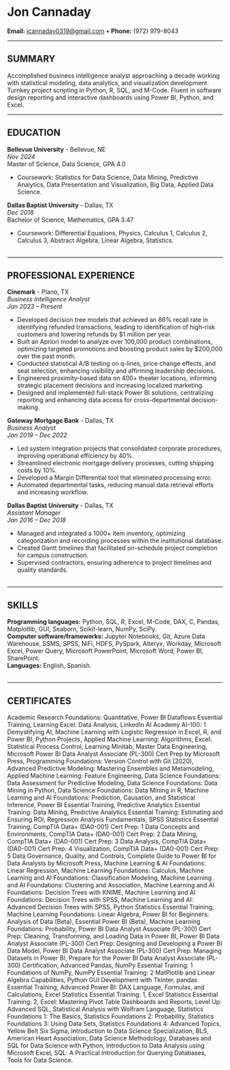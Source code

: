 # Jon Cannaday
**Email:** jcannaday0319@gmail.com  •  **Phone:** (972) 979-8043
<br>
<div style="width: 100%; border-bottom: 1px solid black;"></div>

## SUMMARY
Accomplished business intelligence analyst approaching a decade working with statistical modeling, data analytics, and visualization development. Turnkey project scripting in Python, R, SQL, and M-Code. Fluent in software design reporting and interactive dashboards using Power BI, Python, and Excel.
<br>
<div style="width: 100%; border-bottom: 1px solid black;"></div>

## EDUCATION

**Bellevue University** - Bellevue, NE  
*Nov 2024*  
Master of Science, Data Science, GPA 4.0  
- Coursework: Statistics for Data Science, Data Mining, Predictive Analytics, Data Presentation and Visualization, Big Data, Applied Data Science.

**Dallas Baptist University** - Dallas, TX  
*Dec 2018*  
Bachelor of Science, Mathematics, GPA 3.47  
- Coursework: Differential Equations, Physics, Calculus 1, Calculus 2, Calculus 3, Abstract Algebra, Linear Algebra, Statistics.
<br>
<div style="width: 100%; border-bottom: 1px solid black;"></div>

## PROFESSIONAL EXPERIENCE

**Cinemark** - Plano, TX  
*Business Intelligence Analyst*  
*Jan 2023 – Present*  
- Developed decision tree models that achieved an 86% recall rate in identifying refunded transactions, leading to identification of high-risk customers and lowering refunds by $1 million per year.
- Built an Apriori model to analyze over 100,000 product combinations, optimizing targeted promotions and boosting product sales by $200,000 over the past month.
- Conducted statistical A/B testing on q-lines, price change effects, and seat selection, enhancing visibility and affirming leadership decisions.
- Engineered proximity-based data on 400+ theater locations, informing strategic placement decisions and increasing localized marketing.
- Designed and implemented full-stack Power BI solutions, centralizing reporting and enhancing data access for cross-departmental decision-making.

**Gateway Mortgage Bank** - Dallas, TX  
*Business Analyst*  
*Jan 2019 – Dec 2022*  
- Led system integration projects that consolidated corporate procedures, improving operational efficiency by 40%.
- Streamlined electronic mortgage delivery processes, cutting shipping costs by 10%.
- Developed a Margin Differential tool that eliminated processing error.
- Automated departmental tasks, reducing manual data retrieval efforts and increasing workflow.

**Dallas Baptist University** - Dallas, TX  
*Assistant Manager*  
*Jan 2016 – Dec 2018*  
- Managed and integrated a 1000+ item inventory, optimizing categorization and recording processes within the institutional database.
- Created Gantt timelines that facilitated on-schedule project completion for campus construction.
- Supervised contractors, ensuring adherence to project timelines and quality standards.
<br>
<div style="width: 100%; border-bottom: 1px solid black;"></div>

## SKILLS

**Programming languages:** Python, SQL, R, Excel, M-Code, DAX, C, Pandas, Matplotlib, GUI, Seaborn, Scikit-learn, NumPy, SciPy.  
**Computer software/frameworks:** Jupyter Notebooks, Git, Azure Data Warehouse, SSMS, SPSS, NiFi, HDFS, PySpark, Alteryx, Workday, Microsoft Excel, Power Query, Microsoft PowerPoint, Microsoft Word, Power BI, SharePoint.  
**Languages:** English, Spanish.  
<br>
<div style="width: 100%; border-bottom: 1px solid black;"></div>

## CERTIFICATES

Academic Research Foundations: Quantitative, Power BI Dataflows Essential Training, Learning Excel: Data Analysis, LinkedIn AI Academy AI-100: 1 Demystifying AI, Machine Learning with Logistic Regression in Excel, R, and Power BI, Python Projects, Applied Machine Learning: Algorithms, Excel: Statistical Process Control, Learning Minitab, Master Data Engineering, Microsoft Power BI Data Analyst Associate (PL-300) Cert Prep by Microsoft Press, Programming Foundations: Version Control with Git (2020), Advanced Predictive Modeling: Mastering Ensembles and Metamodeling, Applied Machine Learning: Feature Engineering, Data Science Foundations: Data Assessment for Predictive Modeling, Data Science Foundations: Data Mining in Python, Data Science Foundations: Data Mining in R, Machine Learning and AI Foundations: Prediction, Causation, and Statistical Inference, Power BI Essential Training, Predictive Analytics Essential Training: Data Mining, Predictive Analytics Essential Training: Estimating and Ensuring ROI, Regression Analysis Fundamentals, SPSS Statistics Essential Training, CompTIA Data+ (DA0-001) Cert Prep: 1 Data Concepts and Environments, CompTIA Data+ (DA0-001) Cert Prep: 2 Data Mining, CompTIA Data+ (DA0-001) Cert Prep: 3 Data Analysis, CompTIA Data+ (DA0-001) Cert Prep: 4 Visualization, CompTIA Data+ (DA0-001) Cert Prep: 5 Data Governance, Quality, and Controls, Complete Guide to Power BI for Data Analysts by Microsoft Press, Machine Learning & AI Foundations: Linear Regression, Machine Learning Foundations: Calculus, Machine Learning and AI Foundations: Classification Modeling, Machine Learning and AI Foundations: Clustering and Association, Machine Learning and AI Foundations: Decision Trees with KNIME, Machine Learning and AI Foundations: Decision Trees with SPSS, Machine Learning and AI: Advanced Decision Trees with SPSS, Python Statistics Essential Training, Machine Learning Foundations: Linear Algebra, Power BI for Beginners: Analysis of Data (Beta), Essential Power BI (Beta), Machine Learning Foundations: Probability, Power BI Data Analyst Associate (PL-300) Cert Prep: Cleaning, Transforming, and Loading Data in Power BI, Power BI Data Analyst Associate (PL-300) Cert Prep: Designing and Developing a Power BI Data Model, Power BI Data Analyst Associate (PL-300) Cert Prep: Managing Datasets in Power BI, Prepare for the Power BI Data Analyst Associate (PL-300) Certification, Advanced Pandas, NumPy Essential Training: 1 Foundations of NumPy, NumPy Essential Training: 2 MatPlotlib and Linear Algebra Capabilities, Python GUI Development with Tkinter, pandas Essential Training, Advanced Power BI: DAX Language, Formulas, and Calculations, Excel Statistics Essential Training: 1, Excel Statistics Essential Training: 2, Excel: Mastering Pivot Table Dashboards and Reports, Level Up: Advanced SQL, Statistical Analysis with Wolfram Language, Statistics Foundations 1: The Basics, Statistics Foundations 2: Probability, Statistics Foundations 3: Using Data Sets, Statistics Foundations 4: Advanced Topics, Yellow Belt Six Sigma, Introduction to Data Science Specialization, BLS, American Heart Association, Data Science Methodology, Databases and SQL for Data Science with Python, Introduction to Data Analysis using Microsoft Excel, SQL: A Practical Introduction for Querying Databases, Tools for Data Science.

